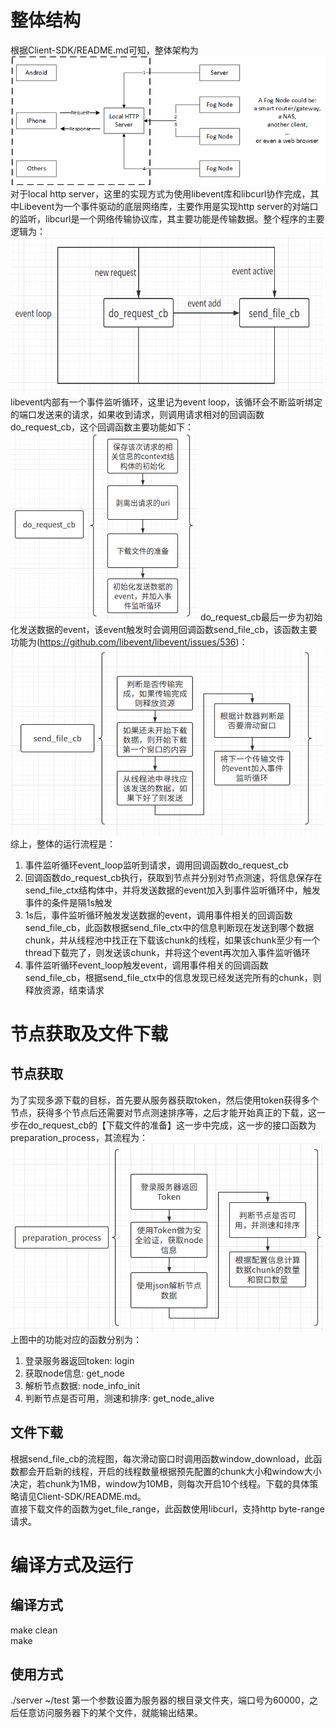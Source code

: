 # 整体结构
根据Client-SDK/README.md可知，整体架构为
![client architecture](../fig/client_architecture.png)
对于local http server，这里的实现方式为使用libevent库和libcurl协作完成，其中Libevent为一个事件驱动的底层网络库，主要作用是实现http server的对端口的监听，libcurl是一个网络传输协议库，其主要功能是传输数据。整个程序的主要逻辑为：
<img src="fig_for_doc/main.png" width = "500" height = "250"/>
libevent内部有一个事件监听循环，这里记为event loop，该循环会不断监听绑定的端口发送来的请求，如果收到请求，则调用请求相对的回调函数do_request_cb，这个回调函数主要功能如下：
<img src="fig_for_doc/do_request_cb.png" width = "300" height = "300"/>
do_request_cb最后一步为初始化发送数据的event，该event触发时会调用回调函数send_file_cb，该函数主要功能为(https://github.com/libevent/libevent/issues/536)：
<img src="fig_for_doc/send_file_cb.png" width = "500" height = "300"/>
综上，整体的运行流程是：<br>
1. 事件监听循环event_loop监听到请求，调用回调函数do_request_cb<br>
2. 回调函数do_request_cb执行，获取到节点并分别对节点测速，将信息保存在send_file_ctx结构体中，并将发送数据的event加入到事件监听循环中，触发事件的条件是隔1s触发<br>
3. 1s后，事件监听循环触发发送数据的event，调用事件相关的回调函数send_file_cb，此函数根据send_file_ctx中的信息判断现在发送到哪个数据chunk，并从线程池中找正在下载该chunk的线程，如果该chunk至少有一个thread下载完了，则发送该chunk，并将这个event再次加入事件监听循环<br>
4. 事件监听循环event_loop触发event，调用事件相关的回调函数send_file_cb，根据send_file_ctx中的信息发现已经发送完所有的chunk，则释放资源，结束请求<br>

# 节点获取及文件下载
## 节点获取
为了实现多源下载的目标，首先要从服务器获取token，然后使用token获得多个节点，获得多个节点后还需要对节点测速排序等，之后才能开始真正的下载，这一步在do_request_cb的【下载文件的准备】这一步中完成，这一步的接口函数为preparation_process，其流程为：
<img src="fig_for_doc/preparation_process.png" width = "500" height = "300"/>
上图中的功能对应的函数分别为：
1. 登录服务器返回token: login<br>
2. 获取node信息: get_node<br>
3. 解析节点数据: node_info_init<br>
4. 判断节点是否可用，测速和排序: get_node_alive<br>

## 文件下载
根据send_file_cb的流程图，每次滑动窗口时调用函数window_download，此函数都会开启新的线程，开启的线程数量根据预先配置的chunk大小和window大小决定，若chunk为1MB，window为10MB，则每次开启10个线程。下载的具体策略请见Client-SDK/README.md。<br>
直接下载文件的函数为get_file_range，此函数使用libcurl，支持http byte-range请求。


# 编译方式及运行
## 编译方式
make clean<br>
make
## 使用方式
./server ~/test
第一个参数设置为服务器的根目录文件夹，端口号为60000，之后任意访问服务器下的某个文件，就能输出结果。

